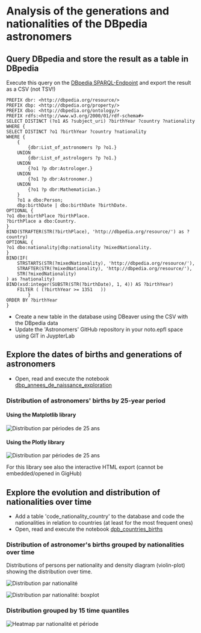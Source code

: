 # Analysis of the generations and nationalities of the DBpedia astronomers



## Query DBpedia and store the result as a table in DBpedia


Execute this query on the [DBpedia SPARQL-Endpoint](https://dbpedia.org/sparql) and export the result as a CSV (not TSV!)


    PREFIX dbr: <http://dbpedia.org/resource/>
    PREFIX dbp: <http://dbpedia.org/property/>
    PREFIX dbo: <http://dbpedia.org/ontology/>
    PREFIX rdfs:<http://www.w3.org/2000/01/rdf-schema#>
    SELECT DISTINCT (?o1 AS ?subject_uri) ?birthYear ?country ?nationality
    WHERE {
    SELECT DISTINCT ?o1 ?birthYear ?country ?nationality
    WHERE { 
        {
            {dbr:List_of_astronomers ?p ?o1.}
        UNION
            {dbr:List_of_astrologers ?p ?o1.}
        UNION
            {?o1 ?p dbr:Astrologer.}
        UNION
            {?o1 ?p dbr:Astronomer.}
        UNION
            {?o1 ?p dbr:Mathematician.}
        }
        ?o1 a dbo:Person;
        dbp:birthDate | dbo:birthDate ?birthDate.
    OPTIONAL {
    ?o1 dbo:birthPlace ?birthPlace.
    ?birthPlace a dbo:Country.
    }
    BIND(STRAFTER(STR(?birthPlace), 'http://dbpedia.org/resource/') as ?country)
    OPTIONAL {
    ?o1 dbo:nationality|dbp:nationality ?mixedNationality.
    }
    BIND(IF(
        STRSTARTS(STR(?mixedNationality), 'http://dbpedia.org/resource/'), 
        STRAFTER(STR(?mixedNationality), 'http://dbpedia.org/resource/'), 
        STR(?mixedNationality)
    ) as ?nationality)
    BIND(xsd:integer(SUBSTR(STR(?birthDate), 1, 4)) AS ?birthYear)
        FILTER ( (?birthYear >= 1351   )) 
            }
    ORDER BY ?birthYear
    }






* Create a new table in the database using DBeaver using the CSV with the DBpedia data
* Update the 'Astronomers' GitHub repository in your noto.epfl space using GIT in JuypterLab 



## Explore the dates of births and generations of astronomers

* Open, read and execute the notebook [dbp_annees_de_naissance_exploration](https://github.com/Sciences-historiques-numeriques/astronomers/blob/main/notebooks_jupyter/dbpedia_exploration/dbp_annees_de_naissance_exploration.ipynb)


### Distribution of astronomers' births by 25-year period

#### Using the Matplotlib library
![Distribution par périodes de 25 ans](https://raw.github.com/Sciences-historiques-numeriques/astronomers/master/notebooks_jupyter/dbpedia_exploration/pictures/birth_years_plt_20241208.png)

#### Using the Plotly library
![Distribution par périodes de 25 ans](https://raw.github.com/Sciences-historiques-numeriques/astronomers/master/notebooks_jupyter/dbpedia_exploration/pictures/birth_years_20241208.png)

For this library see also the interactive HTML export (cannot be embedded/opened in GigHub)


 ## Explore the evolution and distribution of nationalities over time

 * Add a table 'code_nationality_country' to the database and code the nationalities in relation to countries (at least for the most frequent ones)
 * Open, read and execute the notebook [dpb_countries_births](https://github.com/Sciences-historiques-numeriques/astronomers/blob/main/notebooks_jupyter/dbpedia_exploration/dpb_countries_births.ipynb)


### Distribution of astronomer's births grouped by nationalities over time

Distributions of persons per nationality and density diagram (violin-plot) showing the distribution over time.

![Distribution par nationalité](https://raw.github.com/Sciences-historiques-numeriques/astronomers/master/notebooks_jupyter/dbpedia_exploration/pictures/natio_code_birth_year_20241209.png)

![Distribution par nationalité: boxplot](https://raw.github.com/Sciences-historiques-numeriques/astronomers/master/notebooks_jupyter/dbpedia_exploration/pictures/natio_code_birth_boxplot_20241216.png)

### Distribution grouped by 15 time quantiles 

![Heatmap par nationalité et période](https://raw.github.com/Sciences-historiques-numeriques/astronomers/master/notebooks_jupyter/dbpedia_exploration/pictures/natio_code_birth_period_20241216.png)